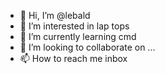 - 👋 Hi, I’m @lebald
- 👀 I’m interested in lap tops
- 🌱 I’m currently learning cmd
- 💞️ I’m looking to collaborate on ...
- 📫 How to reach me inbox

<!---
lebald/lebald is a ✨ special ✨ repository because its `README.md` (this file) appears on your GitHub profile.
You can click the Preview link to take a look at your changes.
--->
